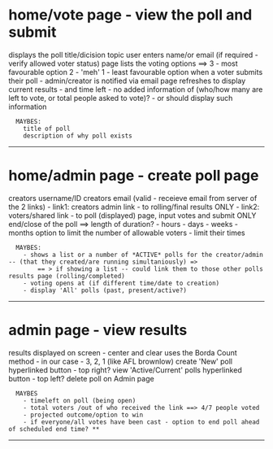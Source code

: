 # home/vote page - view the poll and submit

  displays the poll title/dicision topic
  user enters name/or email (if required - verify allowed voter status)
    page lists the voting options ==> 
        3 - most favourable option
        2 - 'meh'
        1 - least favourable option
  when a voter submits their poll - admin/creator is notified via email
  page refreshes to display current results - and time left
      - no added information of (who/how many are left to vote, or total people asked to vote)? 
        - or should display such information

      MAYBES: 
        title of poll
        description of why poll exists

-----------------------------------------------

# home/admin page - create poll page

  creators username/ID
  creators email (valid - receieve email from server of the 2 links)
        - link1: creators admin link - to rolling/final results ONLY
        - link2: voters/shared link - to poll (displayed) page, input votes and submit ONLY
  end/close of the poll ==> length of duration?
        - hours
        - days
        - weeks
        - months
  option to limit the number of allowable voters
        - limit their times 

      MAYBES:
        - shows a list or a number of *ACTIVE* polls for the creator/admin -- (that they created/are running simultaniously) =>
            == > if showing a list -- could link them to those other polls results page (rolling/completed)
        - voting opens at (if different time/date to creation)
        - display 'All' polls (past, present/active?)
        
-----------------------------------------------

# admin page - view results

  results displayed on screen - center and clear
  uses the Borda Count method - in our case - 3, 2, 1 (like AFL brownlow)
  create 'New' poll hyperlinked button - top right?
  view 'Active/Current' polls hyperlinked button - top left?
  delete poll on Admin page

      MAYBES
        - timeleft on poll (being open)
        - total voters /out of who received the link ==> 4/7 people voted
        - projected outcome/option to win
        - if everyone/all votes have been cast - option to end poll ahead of scheduled end time? **

-----------------------------------------------
